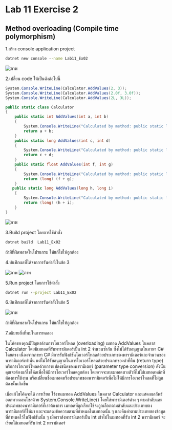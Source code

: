 # Lab 11 Exercise 2

## Method overloading (Compile time polymorphism)

1.สร้าง console application project

```cmd
dotnet new console --name Lab11_Ex02
```
![ภาพ](https://github.com/AnchisaPhetnoi/03376836-OOP-2566-Lab-11/assets/144197034/fb17fdba-c429-42fa-97b5-eb308e362411)

2.เปลี่ยน code ให้เป็นดังต่อไปนี้

```cs
System.Console.WriteLine(Calculator.AddValues(2, 3));
System.Console.WriteLine(Calculator.AddValues(2.0f, 3.0f));
System.Console.WriteLine(Calculator.AddValues(2L, 3L));

public static class Calculator
{
    public static int AddValues(int a, int b)
    {
        System.Console.WriteLine("Calculated by method: public static long AddValues(int a, int b)");
        return a + b;
    }
    public static long AddValues(int c, int d)
    {
        System.Console.WriteLine("Calculated by method: public static long AddValues(int c, int d)");
        return c + d;
    }
    public static float AddValues(int f, int g)
    {
        System.Console.WriteLine("Calculated by method: public static long AddValues(int f, int g)");
        return (long) (f + g);
    }
   public static long AddValues(long h, long i)
    {
        System.Console.WriteLine("Calculated by method: public static long AddValues(long h, long i)");
        return (long) (h + i);
    }
}
```
![ภาพ](https://github.com/AnchisaPhetnoi/03376836-OOP-2566-Lab-11/assets/144197034/783982c7-5b02-4ab3-bf51-31acdc263933)

3.Build project โดยการใช้คำสั่ง

```cmd
dotnet build  Lab11_Ex02
```

ถ้ามีที่ผิดพลาดในโปรแกรม ให้แก้ไขให้ถูกต้อง

4.บันทึกผลที่ได้จากการรันคำสั่งในข้อ 3

![ภาพ](https://github.com/AnchisaPhetnoi/03376836-OOP-2566-Lab-11/assets/144197034/b736e338-499c-400f-abac-022378491373)
![ภาพ](https://github.com/AnchisaPhetnoi/03376836-OOP-2566-Lab-11/assets/144197034/50266215-982c-429a-b7f4-ccabfdc26dd1)

5.Run project โดยการใช้คำสั่ง

```cmd
dotnet run --project Lab11_Ex02
```

6.บันทึกผลที่ได้จากการรันคำสั่งในข้อ 5

![ภาพ](https://github.com/AnchisaPhetnoi/03376836-OOP-2566-Lab-11/assets/144197034/e0bae0be-77f4-4d57-af02-e29e898b6084)

ถ้ามีที่ผิดพลาดในโปรแกรม ให้แก้ไขให้ถูกต้อง


7.อธิบายสิ่งที่พบในการทดลอง

ในโค้ดของคุณมีปัญหาด้านการโอเวอร์โหลด (overloading) เมทอด AddValues ในคลาส Calculator โดยมีเมทอดที่รับพารามิเตอร์เป็น int 2 จำนวนซ้ำกัน ซึ่งไม่ได้รับอนุญาตในภาษา C# โดยตรง เนื่องจากภาษา C# มีการรับฟังก์ชันโอเวอร์โหลดด้วยประเภทของพารามิเตอร์และจำนวนของพารามิเตอร์เท่านั้น แต่ไม่ได้รับอนุญาตในการโอเวอร์โหลดด้วยประเภทของค่าที่คืน (return type) หรือการโอเวอร์โหลดด้วยการแปลงชนิดของพารามิเตอร์ (parameter type conversion) ดังนั้นคุณจะต้องแก้ไขโค้ดเพื่อให้มีการโอเวอร์โหลดถูกต้อง โดยอาจจะลบเมทอดบางตัวที่ไม่ใช่เมทอดหลักที่ต้องการใช้งาน หรือเปลี่ยนชื่อเมทอดหรือประเภทของพารามิเตอร์เพื่อไม่ให้มีการโอเวอร์โหลดที่ไม่ถูกต้องนั้นเกิดขึ้น 

เมือแก้ไขโค้ดจะได้ การเรียก ใช้งานเมทอด AddValues ในคลาส Calculator และแสดงผลลัพธ์ออกทางคอนโซลด้วย System.Console.WriteLine() โดยใส่พารามิเตอร์ต่าง ๆ ตามลำดับและประเภทของพารามิเตอร์ที่เราต้องการ เมทอดที่ถูกเรียกใช้จะถูกเลือกตามลำดับและประเภทของพารามิเตอร์ที่ให้มา และจะแสดงข้อความตามที่กำหนดในเมทอดนั้น ๆ และคืนค่าตามประเภทของข้อมูลที่กำหนดไว้ในฟังก์ชันนั้น ๆ
เมื่อเราส่งพารามิเตอร์เป็น int เข้าไปในเมทอดที่รับ int 2 พารามิเตอร์ จะเรียกใช้เมทอดที่รับ int 2 พารามิเตอร์
